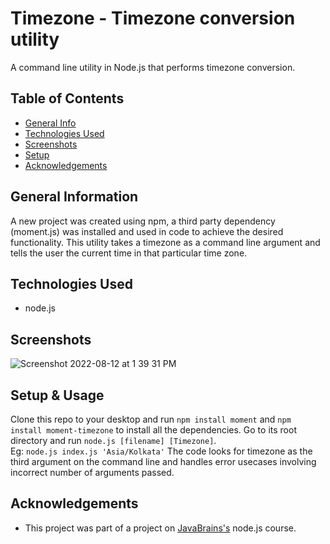 # Timezone - Timezone conversion utility

A command line utility in Node.js that performs timezone conversion.


## Table of Contents
* [General Info](#general-information)
* [Technologies Used](#technologies-used)
* [Screenshots](#screenshots)
* [Setup](#setup)
* [Acknowledgements](#acknowledgements)


## General Information
A new project was created using npm, a third party dependency (moment.js) was installed and used in code to achieve the desired functionality.
This utility takes a timezone as a command line argument and tells the user the current time in that particular time zone. 


## Technologies Used
- node.js


## Screenshots
![Screenshot 2022-08-12 at 1 39 31 PM](https://user-images.githubusercontent.com/20161096/184346733-2abe7d1c-9367-4dc9-a332-2ac105204b0e.png)



## Setup & Usage

Clone this repo to your desktop and run `npm install moment` and `npm install moment-timezone` to install all the dependencies. 
Go to its root directory and run `node.js [filename] [Timezone]`.<br>
Eg: `node.js index.js 'Asia/Kolkata'`
The code looks for timezone as the third argument on the command line and handles error usecases involving incorrect number of arguments passed.



## Acknowledgements

- This project was part of a project on [JavaBrains's](https://javabrains.io) node.js course.
